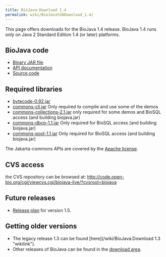 ```yaml
---
title: BioJava:Download 1.4
permalink: wiki/BioJava%3ADownload_1.4/
---
```


This page offers downloads for the BioJava 1.4 release. BioJava 1.4 runs
only on Java 2 Standard Edition 1.4 (or later) platforms.

BioJava code
------------

-   [Binary JAR
    file](http://www.biojava.org/download/binaries/biojava-1.4.jar)
-   [API
    documentation](http://www.biojava.org/download/docs/biojava-docs-1.4.tar.gz)
-   [Source
    code](http://www.biojava.org/download/source/biojava-1.4.tar.gz)

Required libraries
------------------

-   [bytecode-0.92.jar](http://www.biojava.org/download/binaries/bytecode-0.92.jar)
-   [commons-cli.jar](http://www.biojava.org/download/binaries/commons-cli.jar)
    Only required to compile and use some of the demos
-   [commons-collections-2.1.jar](http://www.biojava.org/download/binaries/commons-collections-2.1.jar)
    only required for some demos and BioSQL access (and building
    biojava.jar)
-   [commons-dbcp-1.1.jar](http://www.biojava.org/download/binaries/commons-dbcp-1.1.jar)
    Only required for BioSQL access (and building biojava.jar)
-   [commons-pool-1.1.jar](http://www.biojava.org/download/binaries/commons-pool-1.1.jar)
    Only required for BioSQL access (and building biojava.jar)

The Jakarta-commons APIs are covered by the [Apache
license](http://www.biojava.org/download/binaries/LICENSE.COMMONS).

CVS access
----------

the CVS repository can be browsed at:
<http://code.open-bio.org/cgi/viewcvs.cgi/biojava-live/?cvsroot=biojava>

Future releases
---------------

-   [Release plan](/wiki/BioJava:1.5ReleasePlan "wikilink") for version 1.5.

Getting older versions
----------------------

-   The legacy release 1.3 can be found
    [here](/wiki/BioJava:Download 1.3 "wikilink").
-   Other releases of BioJava can be found in the [download
    area](http://www.biojava.org/download/).

